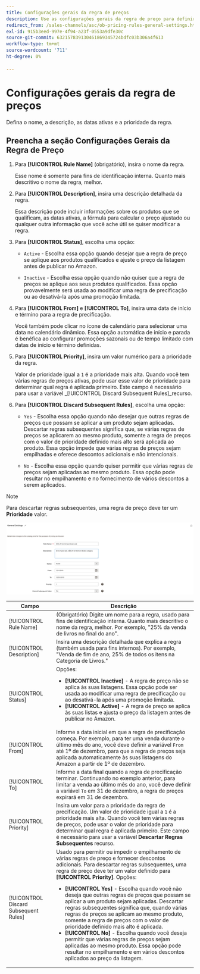 ```yaml
---
title: Configurações gerais da regra de preços
description: Use as configurações gerais da regra de preço para definir as características principais de uma regra de preço de listagem.
redirect_from: /sales-channels/asc/ob-pricing-rules-general-settings.html
exl-id: 915b3eed-997e-4f94-a23f-0553a9dfe30c
source-git-commit: 632157839130461869345724bdfc03b306a4f613
workflow-type: tm+mt
source-wordcount: '711'
ht-degree: 0%

---
```


# Configurações gerais da regra de preços

Defina o nome, a descrição, as datas ativas e a prioridade da regra.

## Preencha a seção Configurações Gerais da Regra de Preço

1. Para **[!UICONTROL Rule Name]** (obrigatório), insira o nome da regra.

   Esse nome é somente para fins de identificação interna. Quanto mais descritivo o nome da regra, melhor.

1. Para **[!UICONTROL Description]**, insira uma descrição detalhada da regra.

   Essa descrição pode incluir informações sobre os produtos que se qualificam, as datas ativas, a fórmula para calcular o preço ajustado ou qualquer outra informação que você ache útil se quiser modificar a regra.

1. Para **[!UICONTROL Status]**, escolha uma opção:

   - `Active` - Escolha essa opção quando desejar que a regra de preço se aplique aos produtos qualificados e ajuste o preço da listagem antes de publicar no Amazon.

   - `Inactive` - Escolha essa opção quando não quiser que a regra de preços se aplique aos seus produtos qualificados. Essa opção provavelmente será usada ao modificar uma regra de precificação ou ao desativá-la após uma promoção limitada.

1. Para **[!UICONTROL From]** e **[!UICONTROL To]**, insira uma data de início e término para a regra de precificação.

   Você também pode clicar no ícone de calendário para selecionar uma data no calendário dinâmico. Essa opção automática de início e parada é benéfica ao configurar promoções sazonais ou de tempo limitado com datas de início e término definidas.

1. Para **[!UICONTROL Priority]**, insira um valor numérico para a prioridade da regra.

   Valor de prioridade igual a `1` é a prioridade mais alta. Quando você tem várias regras de preços ativas, pode usar esse valor de prioridade para determinar qual regra é aplicada primeiro. Este campo é necessário para usar a variável _[!UICONTROL Discard Subsequent Rules]_recurso.

1. Para **[!UICONTROL Discard Subsequent Rules]**, escolha uma opção:

   - `Yes` - Escolha essa opção quando não desejar que outras regras de preços que possam se aplicar a um produto sejam aplicadas. Descartar regras subsequentes significa que, se várias regras de preços se aplicarem ao mesmo produto, somente a regra de preços com o valor de prioridade definido mais alto será aplicada ao produto. Essa opção impede que várias regras de preços sejam empilhadas e oferece descontos adicionais e não intencionais.

   - `No` - Escolha essa opção quando quiser permitir que várias regras de preços sejam aplicadas ao mesmo produto. Essa opção pode resultar no empilhamento e no fornecimento de vários descontos a serem aplicados.

>[!NOTE]
>
>Para descartar regras subsequentes, uma regra de preço deve ter um **Prioridade** valor.

![Configurações gerais da regra de preços](assets/amazon-pricing-rule-general.png)

| Campo | Descrição |
|---|---|
| [!UICONTROL Rule Name] | (Obrigatório) Digite um nome para a regra, usado para fins de identificação interna. Quanto mais descritivo o nome da regra, melhor. Por exemplo, &quot;25% da venda de livros no final do ano&quot;. |
| [!UICONTROL Description] | Insira uma descrição detalhada que explica a regra (também usada para fins internos). Por exemplo, &quot;Venda de fim de ano, 25% de todos os itens na Categoria de Livros.&quot; |
| [!UICONTROL Status] | Opções:<ul><li>**[!UICONTROL Inactive]** - A regra de preço não se aplica às suas listagens. Essa opção pode ser usada ao modificar uma regra de precificação ou ao desativá-la após uma promoção limitada.</li><li>**[!UICONTROL Active]** - A regra de preço se aplica às suas listas e ajusta o preço da listagem antes de publicar no Amazon.</li></ul> |
| [!UICONTROL From] | Informe a data inicial em que a regra de precificação começa. Por exemplo, para ter uma venda durante o último mês do ano, você deve definir a variável `From` até 1º de dezembro, para que a regra de preços seja aplicada automaticamente às suas listagens do Amazon a partir de 1º de dezembro. |
| [!UICONTROL To] | Informe a data final quando a regra de precificação terminar. Continuando no exemplo anterior, para limitar a venda ao último mês do ano, você deve definir a variável `To` em 31 de dezembro, a regra de preços expirará em 31 de dezembro. |
| [!UICONTROL Priority] | Insira um valor para a prioridade da regra de precificação. Um valor de prioridade igual a `1` é a prioridade mais alta. Quando você tem várias regras de preços, pode usar o valor de prioridade para determinar qual regra é aplicada primeiro. Este campo é necessário para usar a variável **Descartar Regras Subsequentes** recurso. |
| [!UICONTROL Discard Subsequent Rules] | Usado para permitir ou impedir o empilhamento de várias regras de preço e fornecer descontos adicionais. Para descartar regras subsequentes, uma regra de preço deve ter um valor definido para **[!UICONTROL Priority]**. Opções:<ul><li>**[!UICONTROL Yes]** - Escolha quando você não deseja que outras regras de preços que possam se aplicar a um produto sejam aplicadas. Descartar regras subsequentes significa que, quando várias regras de preços se aplicam ao mesmo produto, somente a regra de preços com o valor de prioridade definido mais alto é aplicada.</li><li>**[!UICONTROL No]** - Escolha quando você deseja permitir que várias regras de preços sejam aplicadas ao mesmo produto. Essa opção pode resultar no empilhamento e em vários descontos aplicados ao preço da listagem.</li></ul> |
